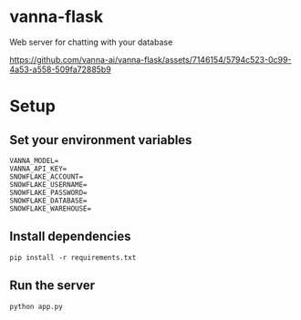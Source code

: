 # vanna-flask

Web server for chatting with your database

https://github.com/vanna-ai/vanna-flask/assets/7146154/5794c523-0c99-4a53-a558-509fa72885b9

# Setup

## Set your environment variables

```
VANNA_MODEL=
VANNA_API_KEY=
SNOWFLAKE_ACCOUNT=
SNOWFLAKE_USERNAME=
SNOWFLAKE_PASSWORD=
SNOWFLAKE_DATABASE=
SNOWFLAKE_WAREHOUSE=
```

## Install dependencies

```
pip install -r requirements.txt
```

## Run the server

```
python app.py
```

